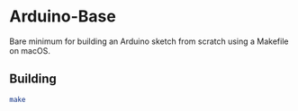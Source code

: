 # Arduino-Base
Bare minimum for building an Arduino sketch from scratch using a Makefile on macOS.

## Building

```bash
make
```
